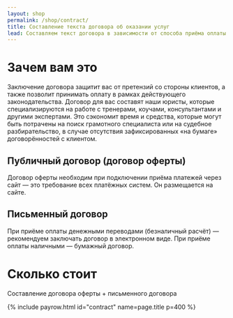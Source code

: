 ```yaml
---
layout: shop
permalink: /shop/contract/
title: Составление текста договора об оказании услуг
lead: Составляем текст договора в зависимости от способа приёма оплаты за услуги, которые вы предоставляете своим клиентам
---
```


# **Зачем вам это**

Заключение договора защитит вас от претензий со стороны клиентов, а также позволит принимать оплату в рамках действующего законодательства. Договор для вас составят наши юристы, которые специализируются на работе с тренерами, коучами, консультантами и другими экспертами. Это сэкономит время и средства, которые могут быть потрачены на поиск грамотного специалиста или на судебное разбирательство, в случае отсутствия зафиксированных «на бумаге» договорённостей с клиентом.

## **Публичный договор (договор оферты)**

Договор оферты необходим при подключении приёма платежей через сайт — это требование всех платёжных систем. Он размещается на сайте.

## **Письменный договор**

При приёме оплаты денежными переводами (безналичный расчёт) — рекомендуем заключать договор в электронном виде. При приёме оплаты наличными — бумажный договор.

# **Сколько стоит**

Составление договора оферты + письменного договора

{% include payrow.html id="contract" name=page.title p=400 %}